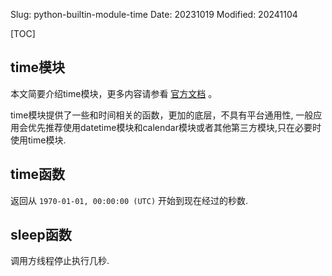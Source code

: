 Slug: python-builtin-module-time
Date: 20231019
Modified: 20241104

[TOC]

## time模块
本文简要介绍time模块，更多内容请参看 [官方文档](https://docs.python.org/zh-cn/3/library/time.html) 。

time模块提供了一些和时间相关的函数，更加的底层，不具有平台通用性, 一般应用会优先推荐使用datetime模块和calendar模块或者其他第三方模块,只在必要时使用time模块.


## time函数
返回从 `1970-01-01, 00:00:00 (UTC)` 开始到现在经过的秒数.

## sleep函数 
调用方线程停止执行几秒. 




